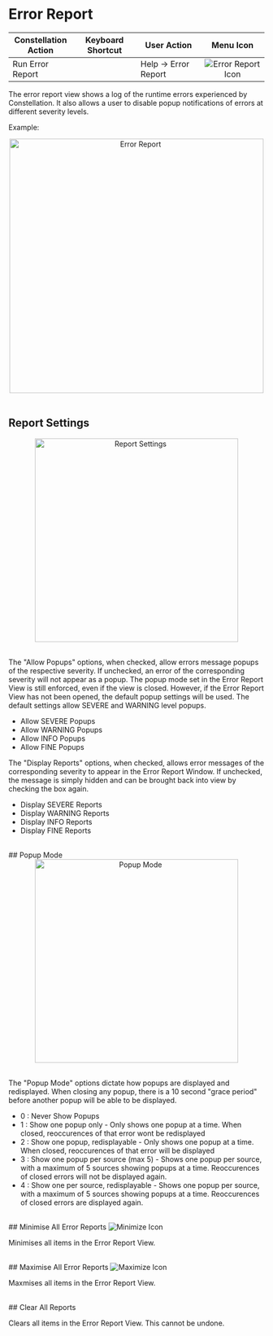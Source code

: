 # Error Report

<table class="table table-striped">
<colgroup>
<col style="width: 25%" />
<col style="width: 25%" />
<col style="width: 25%" />
<col style="width: 25%" />
</colgroup>
<thead>
<tr class="header">
<th>Constellation Action</th>
<th>Keyboard Shortcut</th>
<th>User Action</th>
<th style="text-align: center;">Menu Icon</th>
</tr>
</thead>
<tbody>
<tr class="odd">
<td>Run Error Report</td>
<td></td>
<td>Help -&gt; Error Report</td>
<td style="text-align: center;"><img src="../ext/docs/CoreErrorReportView/src/au/gov/asd/tac/constellation/views/errorreport/resources/error-report-default.png" alt="Error Report Icon" /></td>
</tr>
</tbody>
</table>

The error report view shows a log of the runtime errors experienced by 
Constellation. It also allows a user to disable popup notifications of errors 
at different severity levels.

Example:
<br />
<div style="text-align: center">
    <img height=500 src="../ext/docs/CoreErrorReportView/src/au/gov/asd/tac/constellation/views/errorreport/resources/errorReport.png" alt="Error Report" />
</div>
<br />

## Report Settings
<div style="text-align: center">
    <img width=400 src="../ext/docs/CoreErrorReportView/src/au/gov/asd/tac/constellation/views/errorreport/resources/ReportSettings.png" alt="Report Settings" />
</div>
<br />

The "Allow Popups" options, when checked, allow errors message popups of the 
respective severity. If unchecked, an error of the corresponding severity will 
not appear as a popup.
The popup mode set in the Error Report View 
is still enforced, even if the view is closed. However, if the Error Report View 
has not been opened, the default popup settings will be used. The default 
settings allow SEVERE and WARNING level popups.

- Allow SEVERE Popups
- Allow WARNING Popups
- Allow INFO Popups
- Allow FINE Popups

The "Display Reports" options, when checked, allows error messages of the 
corresponding severity to appear in the Error Report Window. If unchecked, 
the message is simply hidden and can be brought back into view by checking the 
box again.

- Display SEVERE Reports
- Display WARNING Reports
- Display INFO Reports
- Display FINE Reports

<br />
## Popup Mode
<div style="text-align: center">
    <img width=400 src="../ext/docs/CoreErrorReportView/src/au/gov/asd/tac/constellation/views/errorreport/resources/PopupMode.png" alt="Popup Mode" />
</div>
<br />

The "Popup Mode" options dictate how popups are displayed and redisplayed.
When closing any popup, there is a 10 second "grace period" before another 
popup will be able to be displayed. 

- 0 : Never Show Popups
- 1 : Show one popup only - Only shows one popup at a time. When closed, reoccurences of that error wont be redisplayed
- 2 : Show one popup, redisplayable - Only shows one popup at a time. When closed, reoccurences of that error will be displayed
- 3 : Show one popup per source (max 5) - Shows one popup per source, with a maximum of 5 sources showing popups at a time. Reoccurences of closed errors will not be displayed again.
- 4 : Show one per source, redisplayable - Shows one popup per source, with a maximum of 5 sources showing popups at a time. Reoccurences of closed errors are displayed again.

<br />
## Minimise All Error Reports

<img src="../ext/docs/CoreErrorReportView/src/au/gov/asd/tac/constellation/views/errorreport/resources/minimize.png" alt="Minimize Icon" />

Minimises all items in the Error Report View.

<br />
## Maximise All Error Reports

<img src="../ext/docs/CoreErrorReportView/src/au/gov/asd/tac/constellation/views/errorreport/resources/maximize.png" alt="Maximize Icon" />

Maxmises all items in the Error Report View.

<br />
## Clear All Reports

Clears all items in the Error Report View. This cannot be undone.
